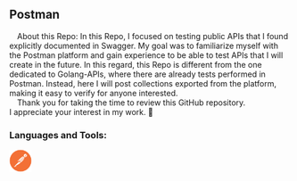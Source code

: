 <h2>Postman</h2>

&emsp;About this Repo: In this Repo, I focused on testing public APIs that I found explicitly documented in Swagger. My goal was to familiarize myself with the Postman platform and gain experience to be able to test APIs that I will create in the future. In this regard, this Repo is different from the one dedicated to Golang-APIs, where there are already tests performed in Postman. Instead, here I will post collections exported from the platform, making it easy to verify for anyone interested.
<br>&emsp;Thank you for taking the time to review this GitHub repository. 
<br>I appreciate your interest in my work. 🙂

<h3 align="left">Languages and Tools:</h3>
<div align="left">
  <a href="https://www.postman.com/" target="_blank" rel="noreferrer">
    <img src="https://raw.githubusercontent.com/devicons/devicon/master/icons/postman/postman-original.svg" alt="Postman" width="40" height="40"/>
</a>
</div>
